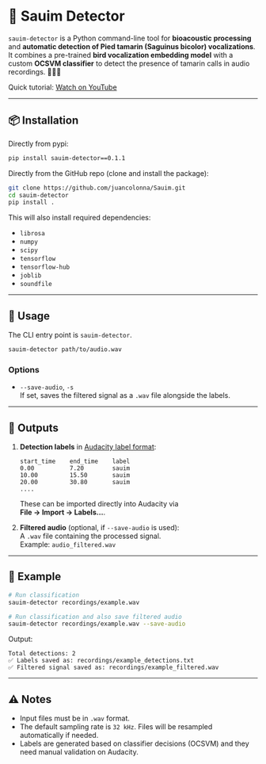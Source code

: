 # 🐒 Sauim Detector

`sauim-detector` is a Python command-line tool for **bioacoustic processing** and **automatic detection of Pied tamarin (Saguinus bicolor) vocalizations**. It combines a pre-trained **bird vocalization embedding model** with a custom **OCSVM classifier** to detect the presence of tamarin calls in audio recordings. 🙈🙉🙊

Quick tutorial: [Watch on YouTube](https://www.youtube.com/watch?v=avhEqXSRP7U)

---

## 📦 Installation

Directly from pypi:

```bash
pip install sauim-detector==0.1.1
```

Directly from the GitHub repo (clone and install the package):

```bash
git clone https://github.com/juancolonna/Sauim.git
cd sauim-detector
pip install .
```

This will also install required dependencies:  
- `librosa`  
- `numpy`  
- `scipy`  
- `tensorflow`  
- `tensorflow-hub`  
- `joblib`  
- `soundfile`  

---

## 🚀 Usage

The CLI entry point is `sauim-detector`.

```bash
sauim-detector path/to/audio.wav
```

### Options
- `--save-audio`, `-s`  
  If set, saves the filtered signal as a `.wav` file alongside the labels.  

---

## 📂 Outputs

1. **Detection labels** in [Audacity label format](https://manual.audacityteam.org/man/importing_and_exporting_labels.html):  
   ```
   start_time    end_time    label
   0.00          7.20        sauim
   10.00         15.50       sauim
   20.00         30.80       sauim
   ....
   ```

   These can be imported directly into Audacity via  
   **File → Import → Labels…**.

2. **Filtered audio** (optional, if `--save-audio` is used):  
   A `.wav` file containing the processed signal.  
   Example: `audio_filtered.wav`

---

## 📝 Example

```bash
# Run classification
sauim-detector recordings/example.wav

# Run classification and also save filtered audio
sauim-detector recordings/example.wav --save-audio
```

Output:

```
Total detections: 2
✅ Labels saved as: recordings/example_detections.txt
✅ Filtered signal saved as: recordings/example_filtered.wav
```

---

## ⚠️ Notes
- Input files must be in `.wav` format.  
- The default sampling rate is `32 kHz`. Files will be resampled automatically if needed.  
- Labels are generated based on classifier decisions (OCSVM) and they need manual validation on Audacity.

